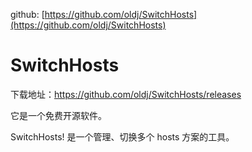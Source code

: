 
github:  [https://github.com/oldj/SwitchHosts](https://github.com/oldj/SwitchHosts)

# SwitchHosts

下载地址：https://github.com/oldj/SwitchHosts/releases

它是一个免费开源软件。

SwitchHosts! 是一个管理、切换多个 hosts 方案的工具。

